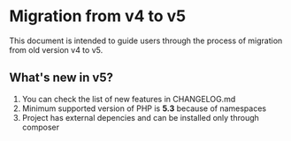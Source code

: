 Migration from v4 to v5
=======================

This document is intended to guide users through the process of migration from old version v4 to v5.

What's new in v5?
----------------------------------------

1.  You can check the list of new features in CHANGELOG.md
2.  Minimum supported version of PHP is **5.3** because of namespaces
3.  Project has external depencies and can be installed only through composer
